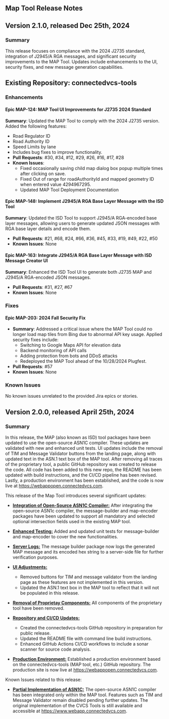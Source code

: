 Map Tool Release Notes
----------------------------

Version 2.1.0, released Dec 25th, 2024
----------------------------------------
### **Summary**
This release focuses on compliance with the 2024 J2735 standard, integration of J2945/A RGA messages, and significant security improvements to the MAP Tool. Updates include enhancements to the UI, security fixes, and new message generation capabilities.

## **Existing Repository: connectedvcs-tools**

### **Enhancements**

#### **Epic MAP-124**: MAP Tool UI Improvements for J2735 2024 Standard
**Summary**: Updated the MAP Tool to comply with the 2024 J2735 version. Added the following features:
  - Road Regulator ID
  - Road Authority ID
  - Speed Limits by lane
  - Includes bug fixes to improve functionality.  
- **Pull Requests**: #30, #34, #12, #29, #26, #16, #17, #28  
- **Known Issues**:
  - Fixed occasionally saving child map dialog box popup multiple times after clicking on save.
  - Fixed Out of range for roadAuthorityId and mapped geometry ID when entered value 4294967295.
  - Updated MAP Tool Deployment Documentation

#### **Epic MAP-148**: Implement J2945/A RGA Base Layer Message with the ISD Tool
**Summary**: Updated the ISD Tool to support J2945/A RGA-encoded base layer messages, allowing users to generate updated JSON messages with RGA base layer details and encode them.  
- **Pull Requests**: #21, #68, #24, #66, #36, #45, #33, #19, #49, #22, #50  
- **Known Issues**: None  

#### **Epic MAP-163**: Integrate J2945/A RGA Base Layer Message with ISD Message Creator UI
**Summary**: Enhanced the ISD Tool UI to generate both J2735 MAP and J2945/A RGA-encoded JSON messages.  
- **Pull Requests**: #31, #27, #67  
- **Known Issues**: None  

### **Fixes**

#### **Epic MAP-203**: 2024 Fall Security Fix
- **Summary**: Addressed a critical issue where the MAP Tool could no longer load map tiles from Bing due to abnormal API key usage. Applied security fixes include:  
  - Switching to Google Maps API for elevation data  
  - Backend monitoring of API calls  
  - Adding protection from bots and DDoS attacks  
  - Redeployed the MAP Tool ahead of the 10/28/2024 Plugfest.  
- **Pull Requests**: #57  
- **Known Issues**: None  

### **Known Issues**
No known issues unrelated to the provided Jira epics or stories.


Version 2.0.0, released April 25th, 2024
----------------------------------------

### **Summary**

In this release, the MAP (also known as ISD) tool packages have been updated to use the open-source ASN1C compiler. These updates are validated with new and enhanced unit tests. UI updates include the removal of TIM and Message Validator buttons from the landing page, along with updated text in the ASN.1 text box of the MAP tool. After removing all traces of the proprietary tool, a public GitHub repository was created to release the code. All code has been added to this new repo, the README has been updated with build instructions, and the CI/CD pipeline has been revised. Lastly, a production environment has been established, and the code is now live at https://webappopen.connectedvcs.com. 

This release of the Map Tool introduces several significant updates:

- **<ins> Integration of Open-Source ASN1C Compiler:</ins>** After integrating the open-source ASN1c compiler, the message-builder and map-encoder packages have been updated to support all mandatory and selected optional intersection fields used in the existing MAP tool.

- **<ins> Enhanced Testing:</ins>** Added and updated unit tests for message-builder and map-encoder to cover the new functionalities.

- **<ins> Server Logs:</ins>** The message builder package now logs the generated MAP message and its encoded hex string to a server-side file for further verification purposes.

- **<ins> UI Adjustments:</ins>**
    - Removed buttons for TIM and message validator from the landing page as these features are not implemented in this version.
    - Updated the ASN.1 text box in the MAP tool to reflect that it will not be populated in this release.

- **<ins> Removal of Proprietay Components:</ins>** All components of the proprietary tool have been removed.

- **<ins> Repository and CI/CD Updates:</ins>**
    - Created the connectedvcs-tools GitHub repository in preparation for public release.
    - Updated the README file with command line build instructions.
    - Enhanced GitHub Actions CI/CD workflows to include a sonar scanner for source code analysis.

- **<ins> Production Environment:</ins>** Established a production environment based on the connectedvcs-tools (MAP tool, etc.) GitHub repository. The production site is now live at https://webappopen.connectedvcs.com.

Known Issues related to this release:

- **<ins>Partial Implementation of ASN1C:</ins>** The open-source ASN1C compiler has been integrated only within the  MAP tool. Features such as TIM and Message Validator remain disabled pending further updates. The original implementation of the CVCS Tools is still available and accessible at https://www.webapp.connectedvcs.com.
